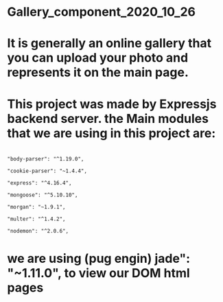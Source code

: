 # Gallery_component_2020_10_26


# It is generally an online gallery that you can upload your photo and represents it on the main page.

# This project was made by Expressjs backend server. the Main modules that we are using in this project are: 

### 

``` 

"body-parser": "^1.19.0",

"cookie-parser": "~1.4.4",

"express": "^4.16.4", 

"mongoose": "^5.10.10", 

"morgan": "~1.9.1", 

"multer": "^1.4.2", 

"nodemon": "^2.0.6",

```

# we are using (pug engin) jade": "~1.11.0",  to view our DOM html pages 



